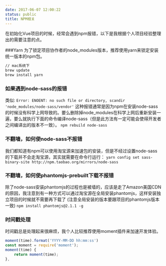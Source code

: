 ```yaml
---
date: 2017-06-07 12:00:22
status: public
title: NPM相关
---
```


在初始化Vue项目的时候，经常会遇到npm报错，以下是我根据个人项目经验整理出的需要注意的点。

###Yarn
为了锁定项目协作者的node_modules版本，推荐使用yarn来锁定安装统一版本的npm包。
```bash
// mac系统下
brew update
brew install yarn
```

### 如果遇到node-sass的报错
类似: `Error: ENOENT: no such file or directory, scandir 'node_modules/node-sass/vendor'`
这种报错通常是因为npm在安装node-sass的时候没有科学上网导致的。要么删除掉node_modules在科学上网后重新安装一遍，要么就执行下面的命令编译node-sass（但是此方法有一定可能会使得开发者之间编译出的版本不一致）。
`npm rebuild node-sass`

### 不翻墙，如何使node-sass不报错
我们都知道有npm可以使用淘宝源来加速包的安装，但是不经过设置node-sass的下载并不会走淘宝源，其实就需要在命令行运行：
`yarn config set sass-binary-site http://npm.taobao.org/mirrors/node-sass`

### 不翻墙，如何使phantomjs-prebuilt下载不报错
除了node-sass安装phantomjs的过程也是被墙的，应该是走了Amazon美国CDN的原因，我注意到有一种方式可以通过淘宝源在全局安装phantomjs，这样安装独立项目的时候就不需要再下载了 (注意全局安装的版本要跟项目的phantomjs版本一致)
`npm install phantomjs@2.1.1 -g`

### 时间戳处理
时间戳总是处理起来很麻烦，我个人比较推荐使用moment插件来加速开发体验。
```js
moment(time).format('YYYY-MM-DD hh:mm:ss')
const moment = require('moment');
moment(time) {
	return moment(time);
},
```